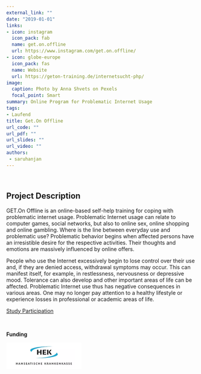 ```yaml
---
external_link: ""
date: "2019-01-01"
links:
- icon: instagram
  icon_pack: fab
  name: get.on.offline
  url: https://www.instagram.com/get.on.offline/
- icon: globe-europe
  icon_pack: fas
  name: Website
  url: https://geton-training.de/internetsucht-php/
image:
  caption: Photo by Anna Shvets on Pexels
  focal_point: Smart
summary: Online Program for Problematic Internet Usage
tags:
- Laufend
title: Get.On Offline
url_code: ""
url_pdf: ""
url_slides: ""
url_video: ""
authors:
 - saruhanjan
---
```


&nbsp;

## Project Description

GET.On Offline is an online-based self-help training for coping with problematic internet usage. Problematic Internet usage can relate to computer games, social networks, but also to online sex, online shopping and online gambling. Where is the line between everyday use and problematic use? Problematic behavior begins when affected persons have an irresistible desire for the respective activities. Their thoughts and emotions are massively influenced by online offers.

People who use the Internet excessively begin to lose control over their use and, if they are denied access, withdrawal symptoms may occur. This can manifest itself, for example, in restlessness, nervousness or depressive mood. Tolerance can also develop and other important areas of life can be affected. Problematic Internet use thus has negative consequences in various areas. One may no longer pay attention to a healthy lifestyle or experience losses in professional or academic areas of life.

[Study Participation](https://geton-training.de/internetsucht-php/)

&nbsp;

**Funding**

<img src="hek.png" alt="drawing" width="200"/>

